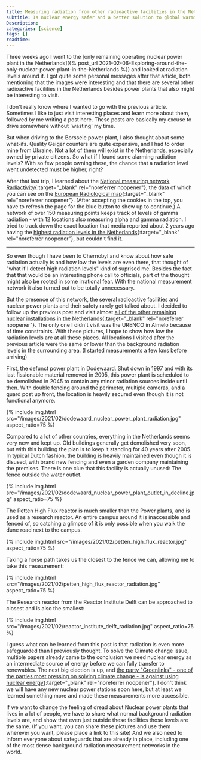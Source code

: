 ```yaml
---
title: Measuring radiation from other radioactive facilities in the Netherlands
subtitle: Is nuclear energy safer and a better solution to global warming than it seems?
Description:
categories: [science]
tags: []
readtime:
---
```


Three weeks ago I went to the [only remaining operating nuclear power plant in the Netherlands]({% post_url 2021-02-06-Exploring-around-the-only-nuclear-power-plant-in-the-Netherlands %}) and looked at radiation levels around it. I got quite some personal messages after that article, both mentioning that the images were interesting and that there are several other radioactive facilities in the Netherlands besides power plants that also might be interesting to visit.

I don't really know where I wanted to go with the previous article. Sometimes I like to just visit interesting places and learn more about them, followed by me writing a post here. These posts are basically my excuse to drive somewhere without 'wasting' my time.

But when driving to the Borssele power plant, I also thought about some what-ifs. Quality Geiger counters are quite expensive, and I had to order mine from Ukraine. Not a lot of them will exist in the Netherlands, especially owned by private citizens. So what if I found some alarming radiation levels? With so few people owning these, the chance that a radiation level went undetected must be higher, right?

After that last trip, I learned about the [National measuring network Radiactivity](https://www.rivm.nl/nationaal-meetnet-radioactiviteit){:target="_blank" rel="noreferrer noopener"}, the data of which you can see on the [European Radiological map](https://remap.jrc.ec.europa.eu/Simple.aspx){:target="_blank" rel="noreferrer noopener"}. (After accepting the cookies in the top, you have to refresh the page for the blue button to show up to continue.) A network of over 150 measuring points keeps track of levels of gamma radiation - with 12 locations also measuring alpha and gamma radiation. I tried to track down the exact location that media reported about 2 years ago having the [highest radiation levels in the Netherlands](https://www.omroepzeeland.nl/nieuws/106716/Op-dit-Zeeuwse-veldje-wordt-de-meeste-radioactieve-straling-van-Nederland-gemeten){:target="_blank" rel="noreferrer noopener"}, but couldn't find it. 

---

So even though I have been to Chernobyl and know about how safe radiation actually is and how low the levels are even there, that thought of "what if I detect high radiation levels" kind of suprised me. Besides the fact that that would be an interesting phone call to officials, part of the thought might also be rooted in some irrational fear. With the national measurement network it also turned out to be totally unnecessary.

But the presence of this network, the several radioactive facilities and nuclear power plants and their safety rarely get talked about. I decided to follow up the previous post and visit almost [all of the other remaining nuclear installations in the Netherlands](https://www.rivm.nl/straling-en-radioactiviteit/industrie-en-monitoring/nucleaire-installaties){:target="_blank" rel="noreferrer noopener"}. The only one I didn't visit was the URENCO in Almelo because of time constraints. With these pictures, I hope to show how low the radiation levels are at all these places. All locations I visited after the previous article were the same or lower than the background radiation levels in the surrounding area. (I started measurements a few kms before arriving)

First, the defunct power plant in Dodewaard. Shut down in 1997 and with its last fissionable material removed in 2005, this power plant is scheduled to be demolished in 2045 to contain any minor radiation sources inside until then. With double fencing around the perimeter, multiple cameras, and a guard post up front, the location is heavily secured even though it is not functional anymore.

{% include img.html src="/images/2021/02/dodewaard_nuclear_power_plant_radiation.jpg" aspect_ratio=75 %}

Compared to a lot of other countries, everything in the Netherlands seems very new and kept up. Old buildings generally get demolished very soon, but with this building the plan is to keep it standing for 40 years after 2005. In typical Dutch fashion, the building is heavily maintained even though it is disused, with brand new fencing and even a garden company maintaining the premises. There is one clue that this facility is actually unused: The fence outside the water outlet.

{% include img.html src="/images/2021/02/dodewaard_nuclear_power_plant_outlet_in_decline.jpg" aspect_ratio=75 %}

The Petten High Flux reactor is much smaller than the Power plants, and is used as a research reactor. An entire campus around it is inaccessible and fenced of, so catching a glimpse of it is only possible when you walk the dune road next to the campus.

{% include img.html src="/images/2021/02/petten_high_flux_reactor.jpg" aspect_ratio=75 %}

Taking a horse path takes us the closest to the fence we can, allowing me to take this measurement:

{% include img.html src="/images/2021/02/petten_high_flux_reactor_radiation.jpg" aspect_ratio=75 %}

The Research reactor from the Reactor Institute Delft can be approached to closest and is also the smallest:

{% include img.html src="/images/2021/02/reactor_institute_delft_radiation.jpg" aspect_ratio=75 %}

I guess what can be learned from this post is that radiation is even more safeguarded than I previously thought. To solve the Climate change issue, multiple papers already came to the conclusion we need nuclear energy as an intermediate source of energy before we can fully transfer to renewables. The next big election is up, and [the party "Groenlinks" - one of the parties most pressing on solving climate change - is against using nuclear energy](https://tweedekamer2021.stemwijzer.nl/#/stelling/13/nederland-moet-een-nieuwe-kerncentrale-bouwen){:target="_blank" rel="noreferrer noopener"}. I don't think we will have any new nuclear power stations soon here, but at least we learned something more and made these measurements more accessible.

If we want to change the feeling of dread about Nuclear power plants that lives in a lot of people, we have to share what normal background radiation levels are, and show that even just outside these facilities those levels are the same. (If you want, you can share these pictures and use them wherever you want, please place a link to this site) And we also need to inform everyone about safeguards that are already in place, including one of the most dense background radiation measurement networks in the world. 

